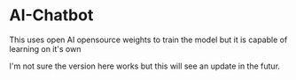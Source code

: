 # AI-Chatbot
This uses open AI opensource weights to train the model but it is capable of learning on it's own

I'm not sure the version here works but this will see an update in the futur.
